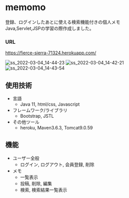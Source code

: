 # memomo

登録、ログインしたあとに使える検索機能付きの個人メモ<br>
Java,Servlet,JSPの学習の際作成しました。<br>

### URL
https://fierce-sierra-71324.herokuapp.com/

![ss_2022-03-04_14-44-23](https://user-images.githubusercontent.com/98932123/157592471-8ed6bf1f-6bd3-49d7-8924-7d8ed356d2cd.png)
![ss_2022-03-04_14-42-21](https://user-images.githubusercontent.com/98932123/157592531-022f4a4b-542b-4dd4-9139-060474e58631.png)
![ss_2022-03-04_14-43-54](https://user-images.githubusercontent.com/98932123/157592541-4c614a0c-c2b6-4348-8783-fe77474d5ac6.png)

## 使用技術
* 言語
    - Java 11, html/css, Javascript
* フレームワーク/ライブラリ
    - Bootstrap, JSTL
* その他ツール
    - heroku, Maven3.6.3, Tomcat9.0.59
## 機能
* ユーザー全般
    - ログイン, ログアウト, 会員登録, 削除
* メモ
    - 一覧表示
    - 投稿, 削除, 編集
    - 検索, 検索結果一覧表示
 
